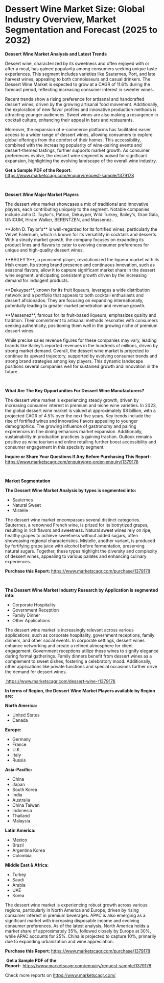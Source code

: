 <p><h1>Dessert Wine Market Size: Global Industry Overview, Market Segmentation and Forecast (2025 to 2032)</h1></p><p><strong>Dessert Wine Market Analysis and Latest Trends</strong></p>
<p><p>Dessert wine, characterized by its sweetness and often enjoyed with or after a meal, has gained popularity among consumers seeking unique taste experiences. This segment includes varieties like Sauternes, Port, and late harvest wines, appealing to both connoisseurs and casual drinkers. The Dessert Wine Market is expected to grow at a CAGR of 11.6% during the forecast period, reflecting increasing consumer interest in sweeter wines.</p><p>Recent trends show a rising preference for artisanal and handcrafted dessert wines, driven by the growing artisanal food movement. Additionally, the exploration of new flavor profiles and innovative production methods is attracting younger audiences. Sweet wines are also making a resurgence in cocktail culture, enhancing their appeal in bars and restaurants. </p><p>Moreover, the expansion of e-commerce platforms has facilitated easier access to a wider range of dessert wines, allowing consumers to explore global offerings from the comfort of their homes. This accessibility, combined with the increasing popularity of wine-pairing events and dessert-themed tastings, further supports market growth. As consumer preferences evolve, the dessert wine segment is poised for significant expansion, highlighting the evolving landscape of the overall wine industry.</p></p>
<p><strong>Get a Sample PDF of the Report:&nbsp;</strong> <a href="https://www.marketscagr.com/enquiry/request-sample/1379178?utm_campaign=2306&utm_medium=2&utm_source=Github&utm_content=ia&utm_term=14022025&utm_id=dessert-wine">https://www.marketscagr.com/enquiry/request-sample/1379178</a></p>
<p>&nbsp;</p>
<p><strong>Dessert Wine Major Market Players</strong></p>
<p><p>The dessert wine market showcases a mix of traditional and innovative players, each contributing uniquely to the segment. Notable companies include John D. Taylor's, Patron, Dekuyper, Wild Turkey, Bailey's, Gran Gala, UNICUM, Hiram Walker, BERENTZEN, and Massenez.</p><p>**John D. Taylor's** is well-regarded for its fortified wines, particularly the Velvet Falernum, which is known for its versatility in cocktails and desserts. With a steady market growth, the company focuses on expanding its product lines and flavors to cater to evolving consumer preferences for unique and high-quality dessert wines.</p><p>**BAILEY'S**, a prominent player, revolutionized the liqueur market with its Irish cream. Its strong brand presence and continuous innovation, such as seasonal flavors, allow it to capture significant market share in the dessert wine segment, anticipating consistent growth driven by the increasing demand for indulgent products.</p><p>**Dekuyper**, known for its fruit liqueurs, leverages a wide distribution network and a portfolio that appeals to both cocktail enthusiasts and dessert aficionados. They are focusing on expanding internationally, potentially leading to greater market penetration and revenue growth.</p><p>**Massenez**, famous for its fruit-based liqueurs, emphasizes quality and tradition. Their commitment to artisanal methods resonates with consumers seeking authenticity, positioning them well in the growing niche of premium dessert wines.</p><p>While precise sales revenue figures for these companies may vary, leading brands like Bailey’s reported revenues in the hundreds of millions, driven by strong market demand. Overall, the dessert wine market is projected to continue its upward trajectory, supported by evolving consumer trends and strong brand strategies among key players. This dynamic landscape positions several companies well for sustained growth and innovation in the future.</p></p>
<p>&nbsp;</p>
<p><strong>What Are The Key Opportunities For Dessert Wine Manufacturers?</strong></p>
<p><p>The dessert wine market is experiencing steady growth, driven by increasing consumer interest in premium and niche wine varieties. In 2023, the global dessert wine market is valued at approximately $8 billion, with a projected CAGR of 4.5% over the next five years. Key trends include the rise of fortified wines and innovative flavors appealing to younger demographics. The growing influence of gastronomy and pairing experiences in fine dining enhances market expansion. Additionally, sustainability in production practices is gaining traction. Outlook remains positive as wine tourism and online retailing further boost accessibility and consumer engagement in this specialty segment.</p></p>
<p><strong>Inquire or Share Your Questions If Any Before Purchasing This Report:</strong> <a href="https://www.marketscagr.com/enquiry/pre-order-enquiry/1379178?utm_campaign=2306&utm_medium=2&utm_source=Github&utm_content=ia&utm_term=14022025&utm_id=dessert-wine">https://www.marketscagr.com/enquiry/pre-order-enquiry/1379178</a></p>
<p>&nbsp;</p>
<p><strong>Market Segmentation</strong></p>
<p><strong>The Dessert Wine Market Analysis by types is segmented into:</strong></p>
<p><ul><li>Sauternes</li><li>Natural Sweet</li><li>Mistelle</li></ul></p>
<p><p>The dessert wine market encompasses several distinct categories. Sauternes, a renowned French wine, is prized for its botrytized grapes, resulting in rich flavors and sweetness. Natural sweet wines rely on ripe, healthy grapes to achieve sweetness without added sugars, often showcasing regional characteristics. Mistelle, another variant, is produced by fortifying grape juice with alcohol before fermentation, preserving natural sugars. Together, these types highlight the diversity and complexity of dessert wines, appealing to various palates and enhancing culinary experiences.</p></p>
<p><strong>Purchase this Report:&nbsp;</strong><a href="https://www.marketscagr.com/purchase/1379178?utm_campaign=2306&utm_medium=2&utm_source=Github&utm_content=ia&utm_term=14022025&utm_id=dessert-wine">https://www.marketscagr.com/purchase/1379178</a></p>
<p>&nbsp;</p>
<p><strong>The Dessert Wine Market Industry Research by Application is segmented into:</strong></p>
<p><ul><li>Corporate Hospitality</li><li>Government Reception</li><li>Family Dinner</li><li>Other Applications</li></ul></p>
<p><p>The dessert wine market is increasingly relevant across various applications, such as corporate hospitality, government receptions, family dinners, and other social events. In corporate settings, dessert wines enhance networking and create a refined atmosphere for client engagement. Government receptions utilize these wines to signify elegance during formal gatherings. Family dinners benefit from dessert wines as a complement to sweet dishes, fostering a celebratory mood. Additionally, other applications like private functions and special occasions further drive the demand for dessert wines.</p></p>
<p><a href="https://www.marketscagr.com/dessert-wine-r1379178?utm_campaign=2306&utm_medium=2&utm_source=Github&utm_content=ia&utm_term=14022025&utm_id=dessert-wine">&nbsp;https://www.marketscagr.com/dessert-wine-r1379178</a></p>
<p><strong>In terms of Region, the Dessert Wine Market Players available by Region are:</strong></p>
<p>
    <p> <strong> North America: </strong>
        <ul>
            <li>United States</li>
            <li>Canada</li>
        </ul>
        </p> 
    <p> <strong> Europe: </strong>
        <ul>
            <li>Germany</li>
            <li>France</li>
            <li>U.K.</li>
            <li>Italy</li>
            <li>Russia</li>
        </ul>
        </p> 
    <p> <strong> Asia-Pacific: </strong>
        <ul>
            <li>China</li>
            <li>Japan</li>
            <li>South Korea</li>
            <li>India</li>
            <li>Australia</li>
            <li>China Taiwan</li>
            <li>Indonesia</li>
            <li>Thailand</li>
            <li>Malaysia</li>
        </ul>
        </p> 
    <p> <strong> Latin America: </strong>
        <ul>
            <li>Mexico</li>
            <li>Brazil</li>
            <li>Argentina Korea</li>
            <li>Colombia</li>
        </ul>
        </p> 
    <p> <strong> Middle East & Africa: </strong>
        <ul>
            <li>Turkey</li>
            <li>Saudi</li>
            <li>Arabia</li>
            <li>UAE</li>
            <li>Korea</li>
        </ul>
    </p>
    </p>
<p><p>The dessert wine market is experiencing robust growth across various regions, particularly in North America and Europe, driven by rising consumer interest in premium beverages. APAC is also emerging as a significant market with increasing disposable income and evolving consumer preferences. As of the latest analysis, North America holds a market share of approximately 35%, followed closely by Europe at 30%, while APAC accounts for 25%. China is projected to capture 10%, primarily due to expanding urbanization and wine appreciation.</p></p>
<p><strong>Purchase this Report: </strong><a href="https://www.marketscagr.com/purchase/1379178?utm_campaign=2306&utm_medium=2&utm_source=Github&utm_content=ia&utm_term=14022025&utm_id=dessert-wine">https://www.marketscagr.com/purchase/1379178</a></p>
<p>&nbsp;<strong>Get a Sample PDF of the Report:&nbsp;&nbsp;</strong><a href="https://www.marketscagr.com/enquiry/request-sample/1379178?utm_campaign=2306&utm_medium=2&utm_source=Github&utm_content=ia&utm_term=14022025&utm_id=dessert-wine">https://www.marketscagr.com/enquiry/request-sample/1379178</a></p>
<p><strong></strong></p>
<p>Check more reports on <a href="https://www.marketscagr.com/?utm_campaign=2306&utm_medium=2&utm_source=Github&utm_content=ia&utm_term=14022025&utm_id=dessert-wine">https://www.marketscagr.com/</a></p>